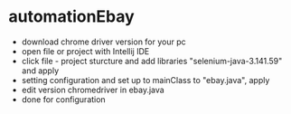 # automationEbay
* download chrome driver version for your pc
* open file or project with Intellij IDE
* click file - project sturcture and add libraries "selenium-java-3.141.59" and apply
* setting configuration and set up to mainClass to "ebay.java", apply
* edit version chromedriver in ebay.java
* done for configuration
